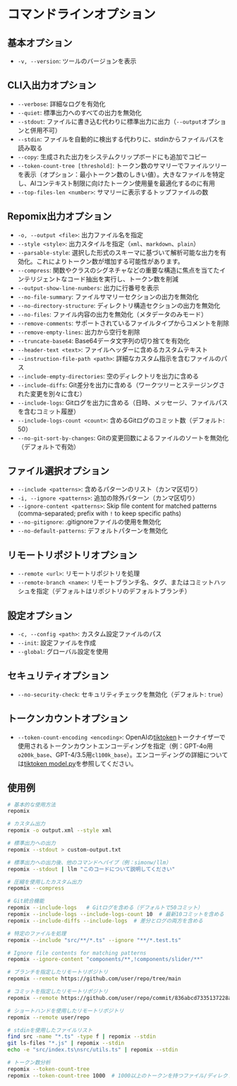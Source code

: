 # コマンドラインオプション

## 基本オプション
- `-v, --version`: ツールのバージョンを表示

## CLI入出力オプション
- `--verbose`: 詳細なログを有効化
- `--quiet`: 標準出力へのすべての出力を無効化
- `--stdout`: ファイルに書き込む代わりに標準出力に出力（`--output`オプションと併用不可）
- `--stdin`: ファイルを自動的に検出する代わりに、stdinからファイルパスを読み取る
- `--copy`: 生成された出力をシステムクリップボードにも追加でコピー
- `--token-count-tree [threshold]`: トークン数のサマリーでファイルツリーを表示（オプション：最小トークン数のしきい値）。大きなファイルを特定し、AIコンテキスト制限に向けたトークン使用量を最適化するのに有用
- `--top-files-len <number>`: サマリーに表示するトップファイルの数

## Repomix出力オプション
- `-o, --output <file>`: 出力ファイル名を指定
- `--style <style>`: 出力スタイルを指定（`xml`、`markdown`、`plain`）
- `--parsable-style`: 選択した形式のスキーマに基づいて解析可能な出力を有効化。これによりトークン数が増加する可能性があります。
- `--compress`: 関数やクラスのシグネチャなどの重要な構造に焦点を当てたインテリジェントなコード抽出を実行し、トークン数を削減
- `--output-show-line-numbers`: 出力に行番号を表示
- `--no-file-summary`: ファイルサマリーセクションの出力を無効化
- `--no-directory-structure`: ディレクトリ構造セクションの出力を無効化
- `--no-files`: ファイル内容の出力を無効化（メタデータのみモード）
- `--remove-comments`: サポートされているファイルタイプからコメントを削除
- `--remove-empty-lines`: 出力から空行を削除
- `--truncate-base64`: Base64データ文字列の切り捨てを有効化
- `--header-text <text>`: ファイルヘッダーに含めるカスタムテキスト
- `--instruction-file-path <path>`: 詳細なカスタム指示を含むファイルのパス
- `--include-empty-directories`: 空のディレクトリを出力に含める
- `--include-diffs`: Git差分を出力に含める（ワークツリーとステージングされた変更を別々に含む）
- `--include-logs`: Gitログを出力に含める（日時、メッセージ、ファイルパスを含むコミット履歴）
- `--include-logs-count <count>`: 含めるGitログのコミット数（デフォルト: 50）
- `--no-git-sort-by-changes`: Gitの変更回数によるファイルのソートを無効化（デフォルトで有効）

## ファイル選択オプション
- `--include <patterns>`: 含めるパターンのリスト（カンマ区切り）
- `-i, --ignore <patterns>`: 追加の除外パターン（カンマ区切り）
- `--ignore-content <patterns>`: Skip file content for matched patterns (comma-separated; prefix with `!` to keep specific paths)
- `--no-gitignore`: .gitignoreファイルの使用を無効化
- `--no-default-patterns`: デフォルトパターンを無効化

## リモートリポジトリオプション
- `--remote <url>`: リモートリポジトリを処理
- `--remote-branch <name>`: リモートブランチ名、タグ、またはコミットハッシュを指定（デフォルトはリポジトリのデフォルトブランチ）

## 設定オプション
- `-c, --config <path>`: カスタム設定ファイルのパス
- `--init`: 設定ファイルを作成
- `--global`: グローバル設定を使用

## セキュリティオプション
- `--no-security-check`: セキュリティチェックを無効化（デフォルト: `true`）

## トークンカウントオプション
- `--token-count-encoding <encoding>`: OpenAIの[tiktoken](https://github.com/openai/tiktoken)トークナイザーで使用されるトークンカウントエンコーディングを指定（例：GPT-4o用`o200k_base`、GPT-4/3.5用`cl100k_base`）。エンコーディングの詳細については[tiktoken model.py](https://github.com/openai/tiktoken/blob/main/tiktoken/model.py#L24)を参照してください。


## 使用例

```bash
# 基本的な使用方法
repomix

# カスタム出力
repomix -o output.xml --style xml

# 標準出力への出力
repomix --stdout > custom-output.txt

# 標準出力への出力後、他のコマンドへパイプ（例：simonw/llm）
repomix --stdout | llm "このコードについて説明してください"

# 圧縮を使用したカスタム出力
repomix --compress

# Git統合機能
repomix --include-logs   # Gitログを含める（デフォルトで50コミット）
repomix --include-logs --include-logs-count 10  # 最新10コミットを含める
repomix --include-diffs --include-logs  # 差分とログの両方を含める

# 特定のファイルを処理
repomix --include "src/**/*.ts" --ignore "**/*.test.ts"

# Ignore file contents for matching patterns
repomix --ignore-content "components/**,!components/slider/**"

# ブランチを指定したリモートリポジトリ
repomix --remote https://github.com/user/repo/tree/main

# コミットを指定したリモートリポジトリ
repomix --remote https://github.com/user/repo/commit/836abcd7335137228ad77feb28655d85712680f1

# ショートハンドを使用したリモートリポジトリ
repomix --remote user/repo

# stdinを使用したファイルリスト
find src -name "*.ts" -type f | repomix --stdin
git ls-files "*.js" | repomix --stdin
echo -e "src/index.ts\nsrc/utils.ts" | repomix --stdin

# トークン数分析
repomix --token-count-tree
repomix --token-count-tree 1000  # 1000以上のトークンを持つファイル/ディレクトリのみを表示
```

